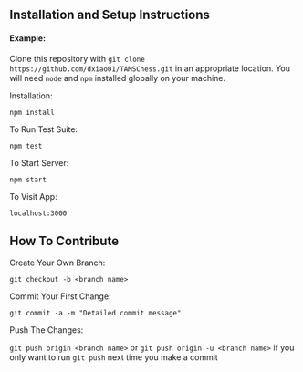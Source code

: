## Installation and Setup Instructions


#### Example:  

Clone this repository with `git clone https://github.com/dxiao01/TAMSChess.git` in an appropriate location. You will need `node` and `npm` installed globally on your machine.  

Installation:

`npm install`  

To Run Test Suite:  

`npm test`  

To Start Server:

`npm start`  

To Visit App:

`localhost:3000` 

## How To Contribute


Create Your Own Branch:

`git checkout -b <branch name>`

Commit Your First Change:

`git commit -a -m "Detailed commit message"`

Push The Changes:

`git push origin <branch name>` or `git push origin -u <branch name>` if you only want to run `git push` next time you make a commit
